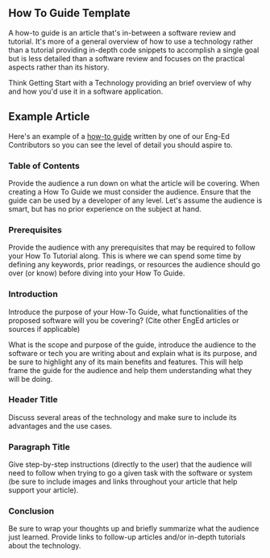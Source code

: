 ## How To Guide Template
A how-to guide is an article that's in-between a software review and tutorial. It's more of a general overview of how to use a technology rather than a tutorial providing in-depth code snippets to accomplish a single goal but is less detailed than a software review and focuses on the practical aspects rather than its history. 

Think Getting Start with a Technology providing an brief overview of why and how you'd use it in a software application.

## Example Article
Here's an example of a [how-to guide](https://www.section.io/engineering-education/getting-started-with-data-visualization-using-pandas/) written by one of our Eng-Ed Contributors so you can see the level of detail you should aspire to.

### Table of Contents
Provide the audience a run down on what the article will be covering. When creating a How To Guide we must consider the audience. Ensure that the guide can be used by a developer of any level. Let's assume the audience is smart, but has no prior experience on the subject at hand.


### Prerequisites
Provide the audience with any prerequisites that may be required to follow your How To Tutorial along. This is where we can spend some time by defining any keywords, prior readings, or resources the audience should go over (or know) before diving into your How To Guide.

### Introduction
Introduce the purpose of your How-To Guide, what functionalities of the proposed software will you be covering? (Cite other EngEd articles or sources if applicable)

What is the scope and purpose of the guide, introduce the audience to the software or tech you are writing about and explain what is its purpose, and be sure to highlight any of its main benefits and features. This will help frame the guide for the audience and help them understanding what they will be doing.

### Header Title
Discuss several areas of the technology and make sure to include its advantages and the use cases.

### Paragraph Title
Give step-by-step instructions (directly to the user) that the audience will need to follow when trying to go a given task with the software or system (be sure to include images and links throughout your article that help support your article).


### Conclusion
Be sure to wrap your thoughts up and briefly summarize what the audience just learned.  Provide links to follow-up articles and/or in-depth tutorials about the technology.
